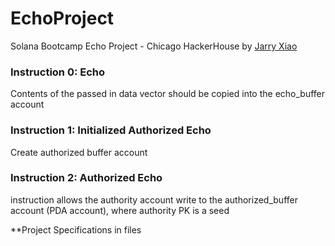 # EchoProject
Solana Bootcamp Echo Project - Chicago HackerHouse by [Jarry Xiao](https://github.com/jarry-xiao)

### Instruction 0: Echo
Contents of the passed in data vector should be copied into the echo_buffer account

### Instruction 1: Initialized Authorized Echo
Create authorized buffer account

### Instruction 2: Authorized Echo
instruction allows the authority account write to the authorized_buffer account (PDA account), where authority PK is a seed

**Project Specifications in files
